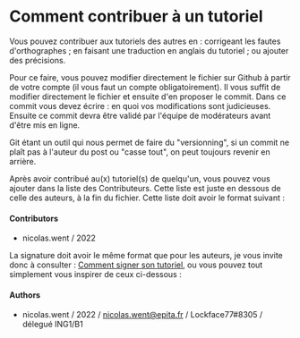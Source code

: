 # Comment contribuer à un tutoriel

Vous pouvez contribuer aux tutoriels des autres en : corrigeant les fautes d'orthographes ; en faisant une traduction en anglais du tutoriel ; ou ajouter des précisions.

Pour ce faire, vous pouvez modifier directement le fichier sur Github à partir de votre compte (il vous faut un compte obligatoirement). Il vous suffit de modifier directement le fichier et ensuite d'en proposer le commit. Dans ce commit vous devez écrire : en quoi vos modifications sont judicieuses. Ensuite ce commit devra être validé par l'équipe de modérateurs avant d'être mis en ligne.

Git étant un outil qui nous permet de faire du "versionning", si un commit ne plaît pas à l'auteur du post ou "casse tout", on peut toujours revenir en arrière.

Après avoir contribué au(x) tutoriel(s) de quelqu'un, vous pouvez vous ajouter dans la liste des Contributeurs. Cette liste est juste en dessous de celle des auteurs, à la fin du fichier. Cette liste doit avoir le format suivant :

#### Contributors
* nicolas.went / 2022

La signature doit avoir le même format que pour les auteurs, je vous invite donc à consulter : [Comment signer son tutoriel](https://github.com/NicolasWent/Epituto/blob/master/Comment%20signer%20son%20tutoriel.md), ou vous pouvez tout simplement vous inspirer de ceux ci-dessous :

#### Authors
* nicolas.went / 2022 / nicolas.went@epita.fr / Lockface77#8305 / délegué ING1/B1

